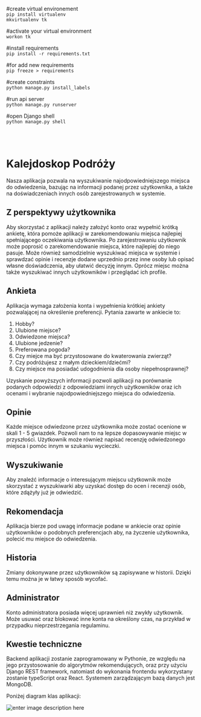 #create virtual environement <br />
`pip install virtualenv` <br />
`mkvirtualenv tk` <br />

#activate your virtual environment<br />
`workon tk` <br />

#install requirements<br />
`pip install -r requirements.txt` <br />

#for add new requirements<br />
`pip freeze > requirements` <br />

#create constraints <br />
`python manage.py install_labels` <br />

#run api server <br />
`python manage.py runserver` <br />

#open Django shell <br />
`python manage.py shell` <br />

<br />
<br />


# Kalejdoskop Podróży
Nasza aplikacja pozwala na wyszukiwanie najodpowiedniejszego miejsca do odwiedzenia, bazując na informacji podanej przez użytkownika, a także na doświadczeniach innych osób zarejestrowanych w systemie.

## Z perspektywy użytkownika
Aby skorzystać z aplikacji należy założyć konto oraz wypełnić krótką ankietę, która pomoże aplikacji w zarekomendowaniu miejsca najlepiej spełniającego oczekiwania użytkownika. Po zarejestrowaniu użytkownik może poprosić o zarekomendowanie miejsca, które najlepiej do niego pasuje. Może również samodzielnie wyszukiwać miejsca w systemie i sprawdzać opinie i recenzje dodane uprzednio przez inne osoby lub opisać własne doświadczenia, aby ułatwić decyzję innym. Oprócz miejsc można także wyszukiwać innych użytkowników i przeglądać ich profile.


## Ankieta

Aplikacja wymaga założenia konta i wypełnienia krótkiej ankiety pozwalającej na określenie preferencji. Pytania zawarte w ankiecie to:
1. Hobby?
2. Ulubione miejsce?
3. Odwiedzone miejsca?
4. Ulubione jedzenie?
5. Preferowana pogoda?
6. Czy miejce ma być przystosowane do kwaterowania zwierząt?
7. Czy podróżujesz z małym dzieckiem/dziećmi?
8. Czy miejsce ma posiadać udogodnienia dla osoby niepełnosprawnej?

Uzyskanie powyższych informacji pozwoli aplikacji na porównanie podanych odpowiedzi z odpowiedziami innych użytkowników oraz ich ocenami i wybranie najodpowiedniejszego miejsca do odwiedzenia.

## Opinie
Każde miejsce odwiedzone przez użytkownika może zostać ocenione w skali 1 - 5 gwiazdek. Pozwoli nam to na lepsze dopasowywanie miejsc w przyszłości. Użytkownik może również napisać recenzję odwiedzonego miejsca i pomóc innym w szukaniu wycieczki.

## Wyszukiwanie
Aby znaleźć informacje o interesującym miejscu użytkownik może skorzystać z wyszukiwarki aby uzyskać dostęp do ocen i recenzji osób, które zdążyły już je odwiedzić.

## Rekomendacja
Aplikacja bierze pod uwagę informacje podane w ankiecie oraz opinie użytkowników o podobnych preferencjach aby, na życzenie użytkownika, polecić mu miejsce do odwiedzenia.

## Historia
Zmiany dokonywane przez użytkowników są zapisywane w historii. Dzięki temu można je w łatwy sposób wycofać.

## Administrator
Konto administratora posiada więcej uprawnień niż zwykły użytkownik. Może usuwać oraz blokować inne konta na określony czas, na przykład w przypadku nieprzestrzegania regulaminu.

## Kwestie techniczne
Backend aplikacji zostanie zaprogramowany w Pythonie, ze względu na jego przystosowanie do algorytmów rekomendujących, oraz przy użyciu Django REST framework, natomiast do wykonania frontendu wykorzystany zostanie typeScript oraz React. Systemem zarządzającym bazą danych jest MongoDB.

Poniżej diagram klas aplikacji:

![enter image description here](https://media.discordapp.net/attachments/893836286035640333/903968201937915966/unknown.png?width=1060&height=489)
